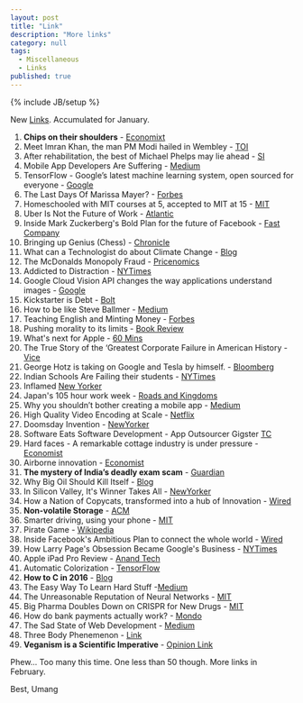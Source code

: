 ```yaml
---
layout: post
title: "Link"
description: "More links"
category: null
tags: 
  - Miscellaneous
  - Links
published: true
---
```


{% include JB/setup %}

New [Links](../../../tags/#Links-ref). Accumulated for January.

1. **Chips on their shoulders** - [Economixt](http://www.economist.com/news/business/21688871-china-wants-become-superpower-semiconductors-and-plans-spend-colossal-sums)
2. Meet Imran Khan, the man PM Modi hailed in Wembley - [TOI](http://timesofindia.indiatimes.com/india/Meet-Imran-Khan-the-man-PM-Modi-hailed-in-Wembley/articleshow/49779827.cms)
3. After rehabilitation, the best of Michael Phelps may lie ahead  - [SI](http://www.si.com/olympics/2015/11/09/michael-phelps-rehabilitation-rio-2016)
4. Mobile App Developers Are Suffering - [Medium](https://medium.com/swlh/mobile-app-developers-are-suffering-a5636c57d576#.7bjto64w9)
5. TensorFlow - Google’s latest machine learning system, open sourced for everyone - [Google](http://googleresearch.blogspot.in/2015/11/tensorflow-googles-latest-machine_9.html)
6. The Last Days Of Marissa Mayer? - [Forbes](http://www.forbes.com/sites/miguelhelft/2015/11/19/the-last-days-of-marissa-mayer/#6e4712116bff)
7. Homeschooled with MIT courses at 5, accepted to MIT at 15 - [MIT](http://news.mit.edu/2015/ahaan-rungta-mit-opencourseware-mitx-1116)
8. Uber Is Not the Future of Work - [Atlantic](http://www.theatlantic.com/business/archive/2015/11/uber-is-not-the-future-of-work/415905/)
9. Inside Mark Zuckerberg's Bold Plan  for the future of Facebook - [Fast Company](http://www.fastcompany.com/3052885/mark-zuckerberg-facebook)
10. Bringing up Genius (Chess) - [Chronicle](http://chronicle.com/article/Bringing-Up-Genius/234061/?src=longreads)
11. What can a Technologist do about Climate Change - [Blog](http://worrydream.com/ClimateChange/)
12. The McDonalds Monopoly Fraud - [Pricenomics](http://priceonomics.com/the-mcdonalds-monopoly-fraud/)
13. Addicted to Distraction - [NYTimes](http://www.nytimes.com/2015/11/29/opinion/sunday/addicted-to-distraction.html)
14. Google Cloud Vision API changes the way applications understand images - [Google](http://googlecloudplatform.blogspot.in/2015/12/Google-Cloud-Vision-API-changes-the-way-applications-understand-images.html)
15. Kickstarter is Debt - [Bolt](https://blog.bolt.io/kickstarter-is-debt-e3b6a70ce180#.3sea7gd1l)
16. How to be like Steve Ballmer - [Medium](https://medium.com/packt-publishing/how-to-be-like-steve-ballmer-cf4c9803d74c#.340vnx6e7)
17. Teaching English and Minting Money - [Forbes](http://forbesindia.com/article/cross-border/teaching-english-and-minting-money/37267/1?utm=slidebox)
18. Pushing morality to its limits - [Book Review](https://www.intelligentlifemagazine.com/culture/the-daily/pushing-morality-to-its-limits)
19. What's next for Apple - [60 Mins](http://www.cbsnews.com/news/60-minutes-apple-tim-cook-charlie-rose/)
20. The True Story of the ‘Greatest Corporate Failure in American History - [Vice](http://www.vice.com/read/hanks-for-the-memories-0000513-v21n12)
21. George Hotz is taking on Google and Tesla by himself. - [Bloomberg](http://www.bloomberg.com/features/2015-george-hotz-self-driving-car/)
22. Indian Schools Are Failing their students - [NYTimes](http://www.nytimes.com/2015/12/16/opinion/indian-schools-are-failing-their-students.html)
23. Inflamed [New Yorker](http://www.newyorker.com/magazine/2015/11/30/inflamed)
24. Japan's 105 hour work week - [Roads and Kingdoms](http://roadsandkingdoms.com/2015/japans-105-hour-workweek/)
25. Why you shouldn’t bother creating a mobile app - [Medium](https://medium.com/inside-birdly/why-you-shouldn-t-bother-creating-a-mobile-app-328af62fe0e5#.ovpx1ldjp)
26. High Quality Video Encoding at Scale - [Netflix](http://techblog.netflix.com/2015/12/high-quality-video-encoding-at-scale.html)
27. Doomsday Invention - [NewYorker](http://www.newyorker.com/magazine/2015/11/23/doomsday-invention-artificial-intelligence-nick-bostrom)
28. Software Eats Software Development - App Outsourcer Gigster [TC](http://techcrunch.com/2015/12/07/software-eats-software/)
29. Hard faces - A remarkable cottage industry is under pressure - [Economist](http://www.economist.com/news/asia/21679493-remarkable-cottage-industry-under-pressure-hard-faces)
30. Airborne innovation - [Economist](http://www.economist.com/news/business/21679454-most-successful-drone-firms-could-be-those-do-not-make-them-airborne-innovation)
31. **The mystery of India’s deadly exam scam** - [Guardian](http://www.theguardian.com/world/2015/dec/17/the-mystery-of-indias-deadly-exam-scam)
32. Why Big Oil Should Kill Itself - [Blog](https://www.project-syndicate.org/commentary/marginal-pricing-end-of-western-oil-producers-by-anatole-kaletsky-2015-12?barrier=true)
33. In Silicon Valley, It's Winner Takes All - [NewYorker](http://www.newyorker.com/tech/elements/in-silicon-valley-now-its-almost-always-winner-takes-all)
34. How a Nation of Copycats, transformed into a hub of Innovation - [Wired](http://www.wired.com/2015/12/tech-innovation-in-china/)
35. **Non-volatile Storage** - [ACM](https://queue.acm.org/detail.cfm?id=2874238)
36. Smarter driving, using your phone - [MIT](http://news.mit.edu/2016/startup-smartphone-app-safe-driving-0105)
37. Pirate Game - [Wikipedia](https://en.wikipedia.org/wiki/Pirate_game)
38. Inside Facebook's Ambitious Plan to connect the whole world - [Wired](http://www.wired.com/2016/01/facebook-zuckerberg-internet-org/)
39. How Larry Page's Obsession Became Google's Business - [NYTimes](http://www.nytimes.com/2016/01/24/technology/larry-page-google-founder-is-still-innovator-in-chief.html?_r=0)
40. Apple iPad Pro Review - [Anand Tech](http://www.anandtech.com/show/9766/the-apple-ipad-pro-review)
41. Automatic Colorization - [TensorFlow](http://tinyclouds.org/colorize/)
42. **How to C in 2016** - [Blog](https://matt.sh/howto-c)
43. The Easy Way To Learn Hard Stuff -[Medium](https://medium.com/learning-new-stuff/a-simple-technique-to-learn-hard-stuff-ffaa7879bf7c#.s5nlai5jk)
44. The Unreasonable Reputation of Neural Networks - [MIT](http://thinkingmachines.mit.edu/blog/unreasonable-reputation-neural-networks)
45. Big Pharma Doubles Down on CRISPR for New Drugs - [MIT](http://www.technologyreview.com/news/545366/big-pharma-doubles-down-on-crispr-for-new-drugs/)
46. How do bank payments actually work? - [Mondo](https://getmondo.co.uk/blog/2016/01/20/how-do-bank-payments-work/)
47. The Sad State of Web Development - [Medium](https://medium.com/@wob/the-sad-state-of-web-development-1603a861d29f#.7u9cml1ul)
48. Three Body Phenemenon - [Link](http://www.theworldin.com/article/10652/three-body-phenomenon)
49. **Veganism is a Scientific Imperative**  - [Opinion Link](http://johnnytisdale.com/veganism-is-a-scientific-imperative/)

Phew... Too many this time.
One less than 50 though. More links in February.

Best, Umang
